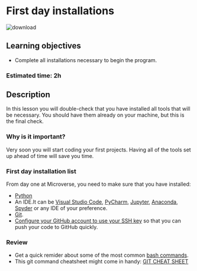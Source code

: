 # First day installations
![download](https://user-images.githubusercontent.com/78906545/204104819-61931039-bdc1-4ed0-aa44-4f2897c808e8.jpg)


## Learning objectives
- Complete all installations necessary to begin the program.

### Estimated time: 2h

## Description

In this lesson you will double-check that you have installed all tools that will be necessary. You should have them already on your machine, but this is the final check.

### Why is it important?

Very soon you will start coding your first projects. Having all of the tools set up ahead of time will save you time.

### First day installation list

From day one at Microverse, you need to make sure that you have installed:
- [Python](https://www.python.org/downloads/)
- An IDE.It can be [Visual Studio Code](https://code.visualstudio.com/), [PyCharm](https://www.jetbrains.com/pycharm/), [Jupyter](https://jupyter.org/), [Anaconda](https://www.anaconda.com/products/distribution), [Spyder](https://www.spyder-ide.org/) or any IDE of your preference.
- [Git](https://git-scm.com/book/en/v2/Getting-Started-Installing-Git).
- [Configure your GitHub account to use your SSH key](https://docs.github.com/en/github/authenticating-to-github/adding-a-new-ssh-key-to-your-github-account) so that you can push your code to GitHub quickly.

### Review
- Get a quick remider about some of the most common [bash commands](https://www.educative.io/blog/bash-shell-command-cheat-sheet).
- This git command cheatsheet might come in handy: [GIT CHEAT SHEET](https://education.github.com/git-cheat-sheet-education.pdf)

